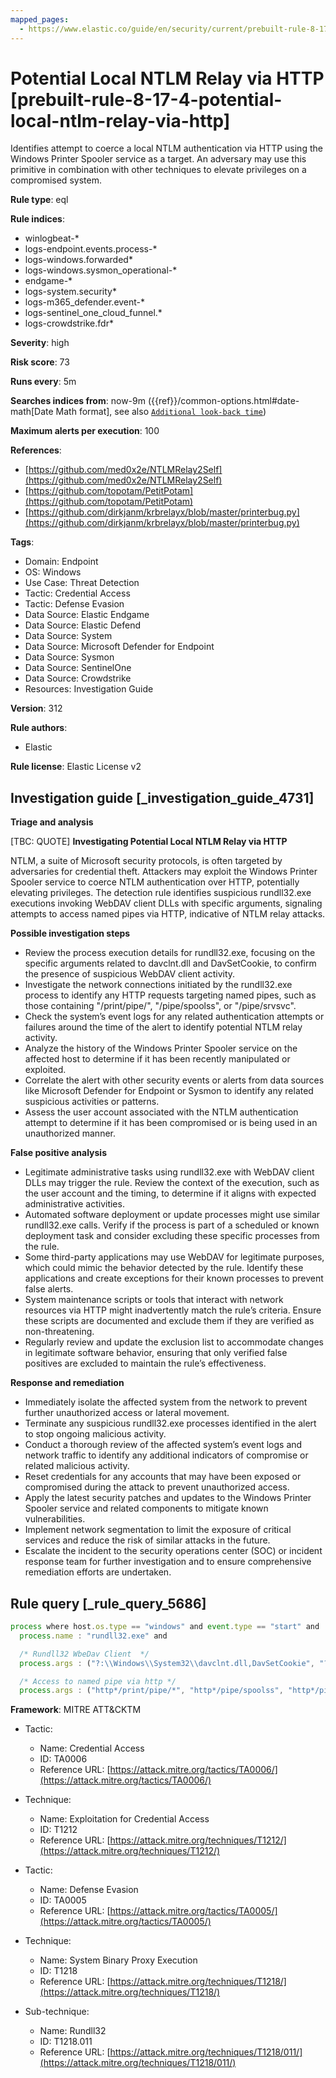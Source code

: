 ```yaml
---
mapped_pages:
  - https://www.elastic.co/guide/en/security/current/prebuilt-rule-8-17-4-potential-local-ntlm-relay-via-http.html
---
```


# Potential Local NTLM Relay via HTTP [prebuilt-rule-8-17-4-potential-local-ntlm-relay-via-http]

Identifies attempt to coerce a local NTLM authentication via HTTP using the Windows Printer Spooler service as a target. An adversary may use this primitive in combination with other techniques to elevate privileges on a compromised system.

**Rule type**: eql

**Rule indices**:

* winlogbeat-*
* logs-endpoint.events.process-*
* logs-windows.forwarded*
* logs-windows.sysmon_operational-*
* endgame-*
* logs-system.security*
* logs-m365_defender.event-*
* logs-sentinel_one_cloud_funnel.*
* logs-crowdstrike.fdr*

**Severity**: high

**Risk score**: 73

**Runs every**: 5m

**Searches indices from**: now-9m ({{ref}}/common-options.html#date-math[Date Math format], see also [`Additional look-back time`](docs-content://solutions/security/detect-and-alert/create-detection-rule.md#rule-schedule))

**Maximum alerts per execution**: 100

**References**:

* [https://github.com/med0x2e/NTLMRelay2Self](https://github.com/med0x2e/NTLMRelay2Self)
* [https://github.com/topotam/PetitPotam](https://github.com/topotam/PetitPotam)
* [https://github.com/dirkjanm/krbrelayx/blob/master/printerbug.py](https://github.com/dirkjanm/krbrelayx/blob/master/printerbug.py)

**Tags**:

* Domain: Endpoint
* OS: Windows
* Use Case: Threat Detection
* Tactic: Credential Access
* Tactic: Defense Evasion
* Data Source: Elastic Endgame
* Data Source: Elastic Defend
* Data Source: System
* Data Source: Microsoft Defender for Endpoint
* Data Source: Sysmon
* Data Source: SentinelOne
* Data Source: Crowdstrike
* Resources: Investigation Guide

**Version**: 312

**Rule authors**:

* Elastic

**Rule license**: Elastic License v2

## Investigation guide [_investigation_guide_4731]

**Triage and analysis**

[TBC: QUOTE]
**Investigating Potential Local NTLM Relay via HTTP**

NTLM, a suite of Microsoft security protocols, is often targeted by adversaries for credential theft. Attackers may exploit the Windows Printer Spooler service to coerce NTLM authentication over HTTP, potentially elevating privileges. The detection rule identifies suspicious rundll32.exe executions invoking WebDAV client DLLs with specific arguments, signaling attempts to access named pipes via HTTP, indicative of NTLM relay attacks.

**Possible investigation steps**

* Review the process execution details for rundll32.exe, focusing on the specific arguments related to davclnt.dll and DavSetCookie, to confirm the presence of suspicious WebDAV client activity.
* Investigate the network connections initiated by the rundll32.exe process to identify any HTTP requests targeting named pipes, such as those containing "/print/pipe/", "/pipe/spoolss", or "/pipe/srvsvc".
* Check the system’s event logs for any related authentication attempts or failures around the time of the alert to identify potential NTLM relay activity.
* Analyze the history of the Windows Printer Spooler service on the affected host to determine if it has been recently manipulated or exploited.
* Correlate the alert with other security events or alerts from data sources like Microsoft Defender for Endpoint or Sysmon to identify any related suspicious activities or patterns.
* Assess the user account associated with the NTLM authentication attempt to determine if it has been compromised or is being used in an unauthorized manner.

**False positive analysis**

* Legitimate administrative tasks using rundll32.exe with WebDAV client DLLs may trigger the rule. Review the context of the execution, such as the user account and the timing, to determine if it aligns with expected administrative activities.
* Automated software deployment or update processes might use similar rundll32.exe calls. Verify if the process is part of a scheduled or known deployment task and consider excluding these specific processes from the rule.
* Some third-party applications may use WebDAV for legitimate purposes, which could mimic the behavior detected by the rule. Identify these applications and create exceptions for their known processes to prevent false alerts.
* System maintenance scripts or tools that interact with network resources via HTTP might inadvertently match the rule’s criteria. Ensure these scripts are documented and exclude them if they are verified as non-threatening.
* Regularly review and update the exclusion list to accommodate changes in legitimate software behavior, ensuring that only verified false positives are excluded to maintain the rule’s effectiveness.

**Response and remediation**

* Immediately isolate the affected system from the network to prevent further unauthorized access or lateral movement.
* Terminate any suspicious rundll32.exe processes identified in the alert to stop ongoing malicious activity.
* Conduct a thorough review of the affected system’s event logs and network traffic to identify any additional indicators of compromise or related malicious activity.
* Reset credentials for any accounts that may have been exposed or compromised during the attack to prevent unauthorized access.
* Apply the latest security patches and updates to the Windows Printer Spooler service and related components to mitigate known vulnerabilities.
* Implement network segmentation to limit the exposure of critical services and reduce the risk of similar attacks in the future.
* Escalate the incident to the security operations center (SOC) or incident response team for further investigation and to ensure comprehensive remediation efforts are undertaken.


## Rule query [_rule_query_5686]

```js
process where host.os.type == "windows" and event.type == "start" and
  process.name : "rundll32.exe" and

  /* Rundll32 WbeDav Client  */
  process.args : ("?:\\Windows\\System32\\davclnt.dll,DavSetCookie", "?:\\Windows\\SysWOW64\\davclnt.dll,DavSetCookie") and

  /* Access to named pipe via http */
  process.args : ("http*/print/pipe/*", "http*/pipe/spoolss", "http*/pipe/srvsvc")
```

**Framework**: MITRE ATT&CKTM

* Tactic:

    * Name: Credential Access
    * ID: TA0006
    * Reference URL: [https://attack.mitre.org/tactics/TA0006/](https://attack.mitre.org/tactics/TA0006/)

* Technique:

    * Name: Exploitation for Credential Access
    * ID: T1212
    * Reference URL: [https://attack.mitre.org/techniques/T1212/](https://attack.mitre.org/techniques/T1212/)

* Tactic:

    * Name: Defense Evasion
    * ID: TA0005
    * Reference URL: [https://attack.mitre.org/tactics/TA0005/](https://attack.mitre.org/tactics/TA0005/)

* Technique:

    * Name: System Binary Proxy Execution
    * ID: T1218
    * Reference URL: [https://attack.mitre.org/techniques/T1218/](https://attack.mitre.org/techniques/T1218/)

* Sub-technique:

    * Name: Rundll32
    * ID: T1218.011
    * Reference URL: [https://attack.mitre.org/techniques/T1218/011/](https://attack.mitre.org/techniques/T1218/011/)



